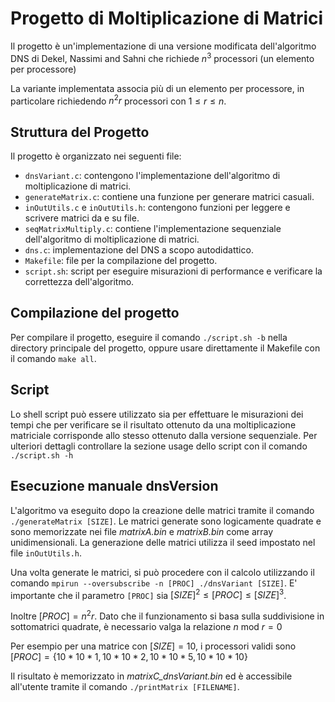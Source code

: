 # Progetto di Moltiplicazione di Matrici

Il progetto è un'implementazione di una versione modificata dell'algoritmo DNS di Dekel, Nassimi and Sahni che richiede $n^3$ processori (un elemento per processore)

La variante implementata associa più di un elemento per processore, in particolare richiedendo  $n^2r$ processori con $1 \le r \le n$. 

## Struttura del Progetto

Il progetto è organizzato nei seguenti file:

- `dnsVariant.c`: contengono l'implementazione dell'algoritmo di moltiplicazione di matrici.
- `generateMatrix.c`: contiene una funzione per generare matrici casuali.
- `inOutUtils.c` e `inOutUtils.h`: contengono funzioni per leggere e scrivere matrici da e su file.
- `seqMatrixMultiply.c`: contiene l'implementazione sequenziale dell'algoritmo di moltiplicazione di matrici.
- `dns.c`: implementazione del DNS a scopo autodidattico.
- `Makefile`: file per la compilazione del progetto.
- `script.sh`: script per eseguire misurazioni di performance e verificare la correttezza dell'algoritmo.

## Compilazione del progetto

Per compilare il progetto, eseguire il comando `./script.sh -b` nella directory principale del progetto, oppure usare direttamente il Makefile con il comando `make all`.


## Script

Lo shell script può essere utilizzato sia per effettuare le misurazioni dei tempi che per verificare se il risultato ottenuto da una moltiplicazione matriciale corrisponde allo stesso ottenuto dalla versione sequenziale. Per ulteriori dettagli controllare la sezione usage dello script con il comando `./script.sh -h`

## Esecuzione manuale dnsVersion

L'algoritmo va eseguito dopo la creazione delle matrici tramite il comando `./generateMatrix [SIZE]`. Le matrici generate sono logicamente quadrate e sono memorizzate nei file *matrixA.bin* e *matrixB.bin* come array unidimensionali.
La generazione delle matrici utilizza il seed impostato nel file `inOutUtils.h`.

Una volta generate le matrici, si può procedere con il calcolo utilizzando il comando `mpirun --oversubscribe -n [PROC] ./dnsVariant [SIZE]`.
E' importante che il parametro `[PROC]` sia $[SIZE]^2 \le [PROC] \le [SIZE]^3$.

Inoltre $[PROC]=n^2r$. Dato che il funzionamento si basa sulla suddivisione in sottomatrici quadrate, è necessario valga la relazione $n\text{ mod }r= 0$

Per esempio per una matrice con $[SIZE]=10$, i processori validi sono $[PROC]=\{10*10*1, 10*10*2, 10*10*5, 10*10*10\}$

Il risultato è memorizzato in *matrixC_dnsVariant.bin* ed è accessibile all'utente tramite il comando `./printMatrix [FILENAME]`.
